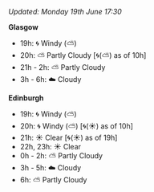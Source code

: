 *Updated: Monday 19th June 17:30*

**Glasgow**

* 19h: :cyclone: Windy (:partly_sunny:)
* 20h: :partly_sunny: Partly Cloudy [:cyclone:(:partly_sunny:) as of 10h]
* 21h - 2h: :partly_sunny: Partly Cloudy
* 3h - 6h: :cloud: Cloudy

**Edinburgh**

* 19h: :cyclone: Windy (:partly_sunny:)
* 20h: :cyclone: Windy (:partly_sunny:) [:cyclone:(:sunny:) as of 10h]
* 21h: :sunny: Clear [:cyclone:(:sunny:) as of 19h]
* 22h, 23h: :sunny: Clear
* 0h - 2h: :partly_sunny: Partly Cloudy
* 3h - 5h: :cloud: Cloudy
* 6h: :partly_sunny: Partly Cloudy
